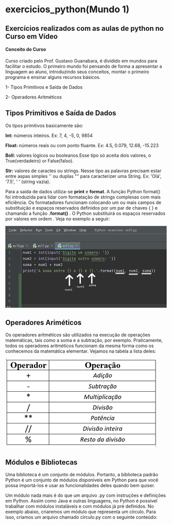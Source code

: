 # exercicios_python(Mundo 1)
## Exercícios realizados com as aulas de python no Curso em Vídeo

#### Conceito do Curso
Curso criado pelo Prof. Gustavo Guanabara, é dividido em mundos para facilitar o estudo. O primeiro mundo foi pensando de forma a apresentar a linguagem ao aluno, introduzindo seus conceitos, montar o primeiro programa e ensinar alguns recursos básicos.

1- Tipos Primitivos e Saída de Dados

2- Operadores Aritméticos

## Tipos Primitivos e Saída de Dados

Os tipos primitivos basicamente são: 

****Int:**** números inteiros. Ex: 7, 4, -5, 0, 9854

****Float:**** números reais ou com ponto fluante. Ex: 4.5, 0.079, 12.68, -15.223

****Boll:**** valores lógicos ou booleanos.Esse tipo só aceita dois valores, o True(verdadeiro) or False(falso). 

****Str:**** valores de caractes ou strings. Nesse tipo as palavras precisam estar entre aspas simples '' ou duplas "" para caracterizer uma String. Ex: 'Olá', '7.5',  ' ' (string vazia). 

Para a saída de dados utiliza-se ****print**** e ****format****. A função Python format() foi introduzida para lidar com formatação de strings complexas com mais eficiência. Os formatadores funcionam colocando um ou mais campos de substituição e espaços reservados definidos por um par de chaves { } e chamando a função ****.format()**** . O Python substituirá os espaços reservados por valores em ordem . Veja no exemplo a seguir:

![](/imagem/format.png)

## Operadores Ariméticos

Os operadores aritméticos são utilizados na execução de operações matemáticas, tais como a soma e a subtração, por exemplo. Praticamente, todos os operadores aritméticos funcionam da mesma forma como os conhecemos da matemática elementar. Vejamos na tabela a lista deles:

![](/imagem/operador2.png)

## Módulos e Bibliotecas

Uma biblioteca é um conjunto de módulos. Portanto, a biblioteca padrão Python é um conjunto de módulos disponíveis em Python para que você possa importá-los e usar as funcionalidades deles quando bem quiser.

Um módulo nada mais é do que um arquivo .py com instruções e definições em Python. Assim como Java e outras linguagens, no Python é possível trabalhar com módulos instaláveis e com módulos já pré definidos. No exemplo abaixo, criaremos um módulo que representa um círculo. Para isso, criamos um arquivo chamado circulo.py com o seguinte conteúdo:

